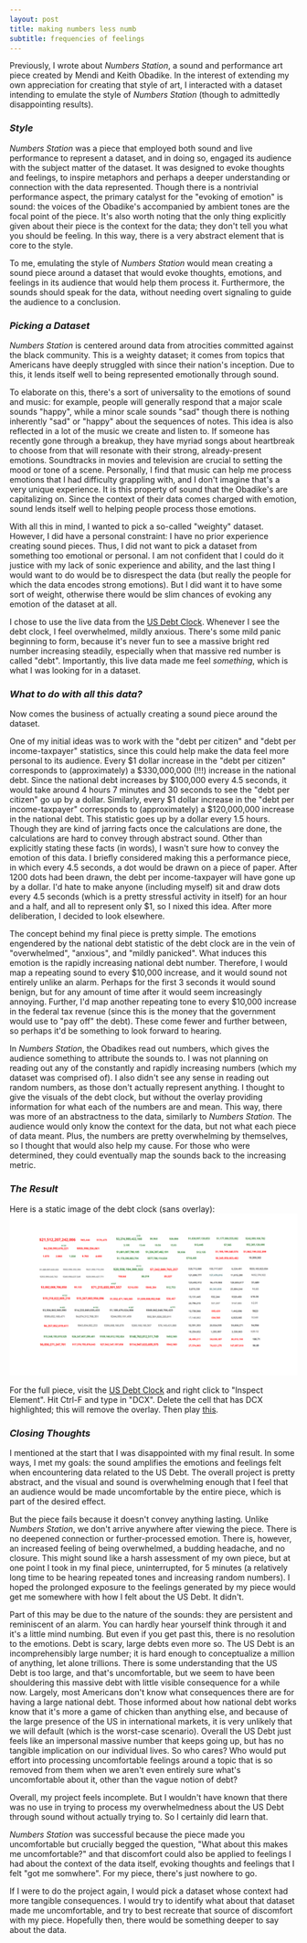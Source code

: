 ```yaml
---
layout: post
title: making numbers less numb
subtitle: frequencies of feelings
---
```

Previously, I wrote about _Numbers Station_, a sound and performance art piece created by Mendi and Keith Obadike. In the interest of extending my own appreciation for creating that style of art, I interacted with a dataset intending to emulate the style of _Numbers Station_ (though to admittedly disappointing results).

### _Style_
_Numbers Station_ was a piece that employed both sound and live performance to represent a dataset, and in doing so, engaged its audience with the subject matter of the dataset. It was designed to evoke thoughts and feelings, to inspire metaphors and perhaps a deeper understanding or connection with the data represented. Though there is a nontrivial performance aspect, the primary catalyst for the "evoking of emotion" is sound: the voices of the Obadike's accompanied by ambient tones are the focal point of the piece. It's also worth noting that the only thing explicitly given about their piece is the context for the data; they don't tell you what you should be feeling. In this way, there is a very abstract element that is core to the style.  

To me, emulating the style of _Numbers Station_ would mean creating a sound piece around a dataset that would evoke thoughts, emotions, and feelings in its audience that would help them process it. Furthermore, the sounds should speak for the data, without needing overt signaling to guide the audience to a conclusion. 

### _Picking a Dataset_
_Numbers Station_ is centered around data from atrocities committed against the black community. This is a weighty dataset; it comes from topics that Americans have deeply struggled with since their nation's inception. Due to this, it lends itself well to being represented emotionally through sound. 

To elaborate on this, there's a sort of universality to the emotions of sound and music: for example, people will generally respond that a major scale sounds "happy", while a minor scale sounds "sad" though there is nothing inherently "sad" or "happy" about the sequences of notes. This idea is also reflected in a lot of the music we create and listen to. If someone has recently gone through a breakup, they have myriad songs about heartbreak to choose from that will resonate with their strong, already-present emotions. Soundtracks in movies and television are crucial to setting the mood or tone of a scene. Personally, I find that music can help me process emotions that I had difficulty grappling with, and I don't imagine that's a very unique experience. It is this property of sound that the Obadike's are capitalizing on. Since the context of their data comes charged with emotion, sound lends itself well to helping people process those emotions.

With all this in mind, I wanted to pick a so-called "weighty" dataset. However, I did have a personal constraint: I have no prior experience creating sound pieces. Thus, I did not want to pick a dataset from something too emotional or personal. I am not confident that I could do it justice with my lack of sonic experience and ability, and the last thing I would want to do would be to disrespect the data (but really the people for which the data encodes strong emotions). But I did want it to have some sort of weight, otherwise there would be slim chances of evoking any emotion of the dataset at all. 

I chose to use the live data from the [US Debt Clock](http://usdebtclock.org/). Whenever I see the debt clock, I feel overwhelmed, mildly anxious. There's some mild panic beginning to form, because it's never fun to see a massive bright red number increasing steadily, especially when that massive red number is called "debt". Importantly, this live data made me feel _something_, which is what I was looking for in a dataset.

### _What to do with all this data?_
Now comes the business of actually creating a sound piece around the dataset. 

One of my initial ideas was to work with the "debt per citizen" and "debt per income-taxpayer" statistics, since this could help make the data feel more personal to its audience. Every $1 dollar increase in the "debt per citizen" corresponds to (approximately) a $330,000,000 (!!!) increase in the national debt. Since the national debt increases by $100,000 every 4.5 seconds, it would take around 4 hours 7 minutes and 30 seconds to see the "debt per citizen" go up by a dollar. Similarly, every $1 dollar increase in the "debt per income-taxpayer" corresponds to (approximately) a $120,000,000 increase in the national debt. This statistic goes up by a dollar every 1.5 hours. Though they are kind of jarring facts once the calculations are done, the calculations are hard to convey through abstract sound. Other than explicitly stating these facts (in words), I wasn't sure how to convey the emotion of this data. I briefly considered making this a performance piece, in which every 4.5 seconds, a dot would be drawn on a piece of paper. After 1200 dots had been drawn, the debt per income-taxpayer will have gone up by a dollar. I'd hate to make anyone (including myself) sit and draw dots every 4.5 seconds (which is a pretty stressful activity in itself) for an hour and a half, and all to represent only $1, so I nixed this idea. After more deliberation, I decided to look elsewhere.

The concept behind my final piece is pretty simple. The emotions engendered by the national debt statistic of the debt clock are in the vein of "overwhelmed", "anxious", and "mildly panicked". What induces this emotion is the rapidly increasing national debt number. Therefore, I would map a repeating sound to every $10,000 increase, and it would sound not entirely unlike an alarm. Perhaps for the first 3 seconds it would sound benign, but for any amount of time after it would seem increasingly annoying. Further, I'd map another repeating tone to every $10,000 increase in the federal tax revenue (since this is the money that the government would use to "pay off" the debt). These come fewer and further between, so perhaps it'd be something to look forward to hearing. 

In _Numbers Station_, the Obadikes read out numbers, which gives the audience something to attribute the sounds to. I was not planning on reading out any of the constantly and rapidly increasing numbers (which my dataset was comprised of). I also didn't see any sense in reading out random numbers, as those don't actually represent anything. I thought to give the visuals of the debt clock, but without the overlay providing information for what each of the numbers are and mean. This way, there was more of an abstractness to the data, similarly to _Numbers Station_. The audience would only know the context for the data, but not what each piece of data meant. Plus, the numbers are pretty overwhelming by themselves, so I thought that would also help my cause. For those who were determined, they could eventually map the sounds back to the increasing metric. 

### _The Result_
Here is a static image of the debt clock (sans overlay):
![static debt clock](https://raw.githubusercontent.com/mirdbird/mirdbird.github.io/master/img/blank%20debt%20clock.png)

For the full piece, visit the [US Debt Clock](http://usdebtclock.org/) and right click to "Inspect Element". Hit Ctrl-F and type in "DCX". Delete the cell that has DCX highlighted; this will remove the overlay. Then play [this](https://drive.google.com/file/d/1w78DbQtKHZF7KZcwZECxzTClNlNHqxZ0/view?usp=sharing). 

### _Closing Thoughts_
I mentioned at the start that I was disappointed with my final result. In some ways, I met my goals: the sound amplifies the emotions and feelings felt when encountering data related to the US Debt. The overall project is pretty abstract, and the visual and sound is overwhelming enough that I feel that an audience would be made uncomfortable by the entire piece, which is part of the desired effect.

But the piece fails because it doesn't convey anything lasting. Unlike _Numbers Station_, we don't arrive anywhere after viewing the piece. There is no deepened connection or further-processed emotion. There is, however, an increased feeling of being overwhelmed, a budding headache, and no closure. This might sound like a harsh assessment of my own piece, but at one point I took in my final piece, uninterrupted, for 5 minutes (a relatively long time to be hearing repeated tones and increasing random numbers). I hoped the prolonged exposure to the feelings generated by my piece would get me somewhere with how I felt about the US Debt. It didn't. 

Part of this may be due to the nature of the sounds: they are persistent and reminiscent of an alarm. You can hardly hear yourself think through it and it's a little mind numbing. But even if you get past this, there is no resolution to the emotions. Debt is scary, large debts even more so. The US Debt is an incomprehensibly large number; it is hard enough to conceptualize a million of anything, let alone trillions. There is some understanding that the US Debt is too large, and that's uncomfortable, but we seem to have been shouldering this massive debt with little visible consequence for a while now. Largely, most Americans don't know what consequences there are for having a large national debt. Those informed about how national debt works know that it's more a game of chicken than anything else, and because of the large presence of the US in international markets, it is very unlikely that we will default (which is the worst-case scenario). Overall the US Debt just feels like an impersonal massive number that keeps going up, but has no tangible implication on our individual lives. So who cares? Who would put effort into processing uncomfortable feelings around a topic that is so removed from them when we aren't even entirely sure what's uncomfortable about it, other than the vague notion of debt? 

Overall, my project feels incomplete. But I wouldn't have known that there was no use in trying to process my overwhelmedness about the US Debt through sound without actually trying to. So I certainly did learn that.

_Numbers Station_ was successful because the piece made you uncomfortable but crucially begged the question, "What about this makes me uncomfortable?" and that discomfort could also be applied to feelings I had about the context of the data itself, evoking thoughts and feelings that I felt "got me somwhere". For my piece, there's just nowhere to go. 

If I were to do the project again, I would pick a dataset whose context had more tangible consequences. I would try to identify what about that dataset made me uncomfortable, and try to best recreate that source of discomfort with my piece. Hopefully then, there would be something deeper to say about the data. 





